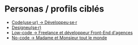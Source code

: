 # Personas / profils ciblés

- [Code(use·ur) → Développeu·se·r](<fiches/Code(use%C2%B7ur)%20%E2%86%92%20D%C3%A9veloppeu%C2%B7se%C2%B7r.md>)
- [Designeu(se·r)](<fiches/Designeu(se%C2%B7r).md/personnas/>)
- [Low-code → Freelance et développeur Front-End d'agences](fiches/Low-code%20%E2%86%92%20Freelance%20et%20d%C3%A9veloppeur%20Front-End%20d'agences.md)
- [No-code → Madame et Monsieur tout le monde](fiches/No-code%20%E2%86%92%20Madame%20et%20Monsieur%20tout%20le%20monde.md)
